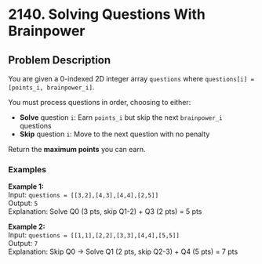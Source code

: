 # 2140. Solving Questions With Brainpower

## Problem Description
You are given a 0-indexed 2D integer array `questions` where `questions[i] = [points_i, brainpower_i]`. 

You must process questions in order, choosing to either:
- **Solve** question `i`: Earn `points_i` but skip the next `brainpower_i` questions
- **Skip** question `i`: Move to the next question with no penalty

Return the **maximum points** you can earn.

### Examples
**Example 1:**  
Input: `questions = [[3,2],[4,3],[4,4],[2,5]]`  
Output: `5`  
Explanation: Solve Q0 (3 pts, skip Q1-2) + Q3 (2 pts) = 5 pts

**Example 2:**  
Input: `questions = [[1,1],[2,2],[3,3],[4,4],[5,5]]`  
Output: `7`  
Explanation: Skip Q0 → Solve Q1 (2 pts, skip Q2-3) + Q4 (5 pts) = 7 pts
